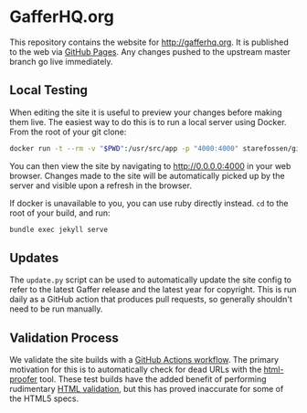 # GafferHQ.org #

This repository contains the website for http://gafferhq.org. It is published to the web via [GitHub Pages](https://pages.github.com/). Any changes pushed to the upstream master branch go live immediately.

## Local Testing ##

When editing the site it is useful to preview your changes before making them live. The easiest way to do this is to run a local server using Docker. From the root of your git clone:

```bash
docker run -t --rm -v "$PWD":/usr/src/app -p "4000:4000" starefossen/github-pages
```

You can then view the site by navigating to http://0.0.0.0:4000 in your web browser. Changes made to the site will be automatically picked up by the server and visible upon a refresh in the browser.

If docker is unavailable to you, you can use ruby directly instead. `cd` to the root of your build, and run:

```bash
bundle exec jekyll serve
```

## Updates ##

The `update.py` script can be used to automatically update the site config to refer to the latest Gaffer release and the latest year for copyright. This is run daily as a GitHub action that produces pull requests, so generally shouldn't need to be run manually.

## Validation Process ##

We validate the site builds with a [GitHub Actions workflow](https://github.com/GafferHQ/gafferhq.github.io/blob/main/.github/workflows/check.yml). The primary motivation for this is to automatically check for dead URLs with the [html-proofer](https://github.com/gjtorikian/html-proofer) tool. These test builds have the added benefit of performing rudimentary [HTML validation](https://github.com/sparklemotion/nokogiri), but this has proved inaccurate for some of the HTML5 specs.
